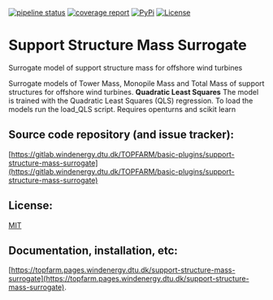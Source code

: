[![pipeline status](https://gitlab.windenergy.dtu.dk/TOPFARM/basic-plugins/support-structure-mass-surrogate/badges/main/pipeline.svg)](https://gitlab.windenergy.dtu.dk/TOPFARM/basic-plugins/support-structure-mass-surrogate/-/commits/main)
[![coverage report](https://gitlab.windenergy.dtu.dk/TOPFARM/basic-plugins/support-structure-mass-surrogate/badges/main/coverage.svg)](https://gitlab.windenergy.dtu.dk/TOPFARM/basic-plugins/support-structure-mass-surrogate/commits/main)
[![PyPi](https://img.shields.io/pypi/v/ssms)](https://pypi.org/project/ssms/)
[![License](https://img.shields.io/pypi/l/ssms)](https://gitlab.windenergy.dtu.dk/TOPFARM/basic-plugins/support-structure-mass-surrogate/blob/main/LICENSE)
# Support Structure Mass Surrogate

Surrogate model of support structure mass for offshore wind turbines


Surrogate models of Tower Mass, Monopile Mass and Total Mass of support structures for offshore wind turbines.
**Quadratic Least Squares** 
The model is trained with the Quadratic Least Squares (QLS) regression. To load the models run the load_QLS script.
Requires openturns and scikit learn

## Source code repository (and issue tracker):
[https://gitlab.windenergy.dtu.dk/TOPFARM/basic-plugins/support-structure-mass-surrogate](https://gitlab.windenergy.dtu.dk/TOPFARM/basic-plugins/support-structure-mass-surrogate)

## License:
[MIT](https://gitlab.windenergy.dtu.dk/TOPFARM/basic-plugins/support-structure-mass-surrogate/blob/main/LICENSE)

## Documentation, installation, etc:
[https://topfarm.pages.windenergy.dtu.dk/support-structure-mass-surrogate](https://topfarm.pages.windenergy.dtu.dk/support-structure-mass-surrogate).

